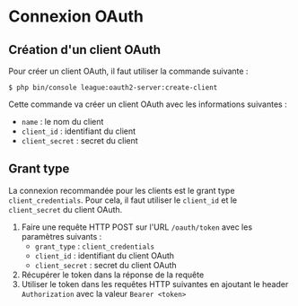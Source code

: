 # Connexion OAuth

## Création d'un client OAuth

Pour créer un client OAuth, il faut utiliser la commande suivante :

    $ php bin/console league:oauth2-server:create-client

Cette commande va créer un client OAuth avec les informations suivantes :
* `name` : le nom du client
* `client_id` : identifiant du client
* `client_secret` : secret du client

## Grant type

La connexion recommandée pour les clients est le grant type `client_credentials`.
Pour cela, il faut utiliser le `client_id` et le `client_secret` du client OAuth.

1. Faire une requête HTTP POST sur l'URL `/oauth/token` avec les paramètres suivants :
    * `grant_type` : `client_credentials`
    * `client_id` : identifiant du client OAuth
    * `client_secret` : secret du client OAuth
2. Récupérer le token dans la réponse de la requête
3. Utiliser le token dans les requêtes HTTP suivantes en ajoutant le header `Authorization` avec la valeur `Bearer <token>`
